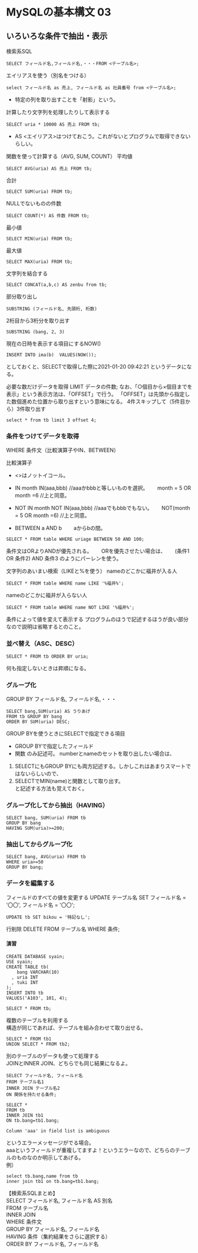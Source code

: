 # MySQLの基本構文 03

## いろいろな条件で抽出・表示
検索系SQL
```
SELECT フィールド名,フィールド名,・・・FROM <テーブル名>;
```

エイリアスを使う（別名をつける）
```
select フィールド名 as 売上, フィールド名 as 社員番号 from <テーブル名>;
```

* 特定の列を取り出すことを「射影」という。

計算したり文字列を処理したりして表示する
```
SELECT uria * 10000 AS 売上 FROM tb;
```

* AS <エイリアス>はつけておこう。これがないとプログラムで取得できないらしい。

関数を使って計算する（AVG, SUM, COUNT）
平均値
```
SELECT AVG(uria) AS 売上 FROM tb;
```
合計
```
SELECT SUM(uria) FROM tb;
```

NULLでないものの件数
```
SELECT COUNT(*) AS 件数 FROM tb;
```

最小値
```
SELECT MIN(uria) FROM tb;
```

最大値
```
SELECT MAX(uria) FROM tb;
```

文字列を結合する
```
SELECT CONCAT(a,b,c) AS zenbu from tb;
```

部分取り出し
```
SUBSTRING (フィールド名, 先頭桁, 桁数)
```
2桁目から3桁分を取り出す
```
SUBSTRING (bang, 2, 3)
```

現在の日時を表示する項目にするNOW()
```
INSERT INTO ima(b)  VALUES(NOW());
```
としておくと、SELECTで取得した際に2021-01-20 09:42:21 というデータになる。

必要な数だけデータを取得
LIMIT データの件数;
なお、「○個目から×個目までを表示」という表示方法は、「OFFSET」で行う。
「OFFSET」は先頭から指定した数個進めた位置から取り出すという意味になる。
4件スキップして（5件目から）3件取り出す
```
select * from tb limit 3 offset 4;
```

### 条件をつけてデータを取得
WHERE 条件文（比較演算子やIN、BETWEEN）

比較演算子
* <>はノットイコール。

* IN
  month IN(aaa,bbb)  //aaaかbbbと等しいものを選択。　　
    month = 5 OR month =6  //上と同意。
* NOT IN
  month NOT IN(aaa,bbb)  //aaaでもbbbでもない。　　
    NOT(month = 5 OR month =6)  //上と同意。

* BETWEEN a AND b　　
aからbの間。
```
SELECT * FROM table WHERE uriage BETWEEN 50 AND 100;
```

条件文はORよりANDが優先される。　　
ORを優先させたい場合は、　　
(条件1 OR 条件2) AND 条件3 のようにパーレンを使う。


文字列のあいまい検索（LIKEと%を使う）
nameのどこかに福井が入る人
```
SELECT * FROM table WHERE name LIKE '%福井%';
```

nameのどこかに福井が入らない人
```
SELECT * FROM table WHERE name NOT LIKE '%福井%';
```


条件によって値を変えて表示する
プログラムのほうで記述するほうが良い部分なので説明は省略するとのこと。


### 並べ替え（ASC、DESC）
```
SELECT * FROM tb ORDER BY uria;
```
何も指定しないときは昇順になる。


### グループ化
GROUP BY フィールド名, フィールド名,・・・
```
SELECT bang,SUM(uria) AS うりあげ 
FROM tb GROUP BY bang 
ORDER BY SUM(uria) DESC;
```

GROUP BYを使うときにSELECTで指定できる項目
  - GROUP BYで指定したフィールド
  - 関数
のみ記述可。
numberとnameのセットを取り出したい場合は、
1. SELECTにもGROUP BYにも両方記述する。しかしこれはあまりスマートではないらしいので、  
2. SELECTでMIN(name)と関数として取り出す。  
と記述する方法も覚えておく。

### グループ化してから抽出（HAVING）
```
SELECT bang, SUM(uria) FROM tb 
GROUP BY bang 
HAVING SUM(uria)>=200;
```

### 抽出してからグループ化
```
SELECT bang, AVG(uria) FROM tb 
WHERE uria>=50 
GROUP BY bang;
```



### データを編集する
フィールドのすべての値を変更する
UPDATE テーブル名 
SET フィールド名 = '〇〇', フィールド名 = '〇〇';
```
UPDATE tb SET bikou = '特記なし';
```

行削除
DELETE FROM テーブル名 WHERE 条件;


#### 演習
```
CREATE DATABASE syain;
USE syain;
CREATE TABLE tb(
    bang VARCHAR(10)
  , uria INT
  , tuki INT
);
INSERT INTO tb 
VALUES('A103', 101, 4);

SELECT * FROM tb;
```


複数のテーブルを利用する  
構造が同じであれば、テーブルを組み合わせて取り出せる。
```
SELECT * FROM tb1 
UNION SELECT * FROM tb2;
```


別のテーブルのデータも使って処理する  
JOINとINNER JOIN、どちらでも同じ結果になるよ。
```
SELECT フィールド名, フィールド名 
FROM テーブル名1 
INNER JOIN テーブル名2 
ON 関係を持たせる条件;
```

```
SELECT *
FROM tb
INNER JOIN tb1
ON tb.bang=tb1.bang;
```

```
Column 'aaa' in field list is ambiguous
``` 
というエラーメッセージがでる場合。  
aaaというフィールドが重複してますよ！というエラーなので、どちらのテーブルのものなのか明示してあげる。  
例）
```
select tb.bang,name from tb 
inner join tb1 on tb.bang=tb1.bang;
```

【検索系SQLまとめ】  
SELECT フィールド名, フィールド名 AS 別名  
  FROM テーブル名  
  INNER JOIN  
  WHERE 条件文  
  GROUP BY フィールド名, フィールド名  
  HAVING 条件（集約結果をさらに選択する）  
  ORDER BY フィールド名, フィールド名
